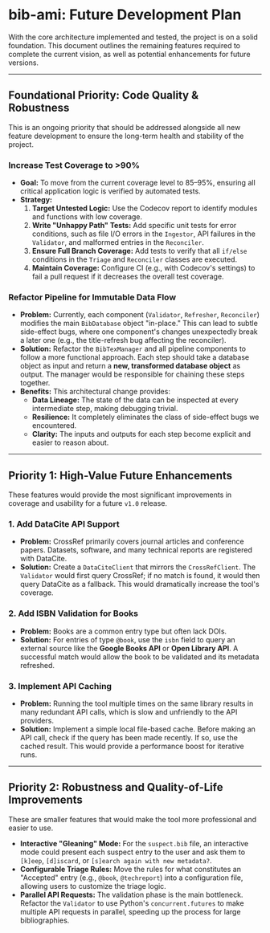 # bib-ami: Future Development Plan

With the core architecture implemented and tested, the project is on a solid foundation. This document outlines the remaining features required to complete the current vision, as well as potential enhancements for future versions.

---

## Foundational Priority: Code Quality & Robustness

This is an ongoing priority that should be addressed alongside all new feature development to ensure the long-term health and stability of the project.

### Increase Test Coverage to >90%

* **Goal:** To move from the current coverage level to 85–95%, ensuring all critical application logic is verified by automated tests.
* **Strategy:**
    1.  **Target Untested Logic:** Use the Codecov report to identify modules and functions with low coverage.
    2.  **Write "Unhappy Path" Tests:** Add specific unit tests for error conditions, such as file I/O errors in the `Ingestor`, API failures in the `Validator`, and malformed entries in the `Reconciler`.
    3.  **Ensure Full Branch Coverage:** Add tests to verify that all `if/else` conditions in the `Triage` and `Reconciler` classes are executed.
    4.  **Maintain Coverage:** Configure CI (e.g., with Codecov's settings) to fail a pull request if it decreases the overall test coverage.

### Refactor Pipeline for Immutable Data Flow

* **Problem:** Currently, each component (`Validator`, `Refresher`, `Reconciler`) modifies the main `BibDatabase` object "in-place." This can lead to subtle side-effect bugs, where one component's changes unexpectedly break a later one (e.g., the title-refresh bug affecting the reconciler).
* **Solution:** Refactor the `BibTexManager` and all pipeline components to follow a more functional approach. Each step should take a database object as input and return a **new, transformed database object** as output. The manager would be responsible for chaining these steps together.
* **Benefits:** This architectural change provides:
    * **Data Lineage:** The state of the data can be inspected at every intermediate step, making debugging trivial.
    * **Resilience:** It completely eliminates the class of side-effect bugs we encountered.
    * **Clarity:** The inputs and outputs for each step become explicit and easier to reason about.

---

## Priority 1: High-Value Future Enhancements

These features would provide the most significant improvements in coverage and usability for a future `v1.0` release.

### 1. Add DataCite API Support

* **Problem:** CrossRef primarily covers journal articles and conference papers. Datasets, software, and many technical reports are registered with DataCite.
* **Solution:** Create a `DataCiteClient` that mirrors the `CrossRefClient`. The `Validator` would first query CrossRef; if no match is found, it would then query DataCite as a fallback. This would dramatically increase the tool's coverage.

### 2. Add ISBN Validation for Books

* **Problem:** Books are a common entry type but often lack DOIs.
* **Solution:** For entries of type `@book`, use the `isbn` field to query an external source like the **Google Books API** or **Open Library API**. A successful match would allow the book to be validated and its metadata refreshed.

### 3. Implement API Caching

* **Problem:** Running the tool multiple times on the same library results in many redundant API calls, which is slow and unfriendly to the API providers.
* **Solution:** Implement a simple local file-based cache. Before making an API call, check if the query has been made recently. If so, use the cached result. This would provide a performance boost for iterative runs.

---

## Priority 2: Robustness and Quality-of-Life Improvements

These are smaller features that would make the tool more professional and easier to use.

* **Interactive "Gleaning" Mode:** For the `suspect.bib` file, an interactive mode could present each suspect entry to the user and ask them to `[k]eep`, `[d]iscard`, or `[s]earch again with new metadata?`.
* **Configurable Triage Rules:** Move the rules for what constitutes an "Accepted" entry (e.g., `@book`, `@techreport`) into a configuration file, allowing users to customize the triage logic.
* **Parallel API Requests:** The validation phase is the main bottleneck. Refactor the `Validator` to use Python's `concurrent.futures` to make multiple API requests in parallel, speeding up the process for large bibliographies.
